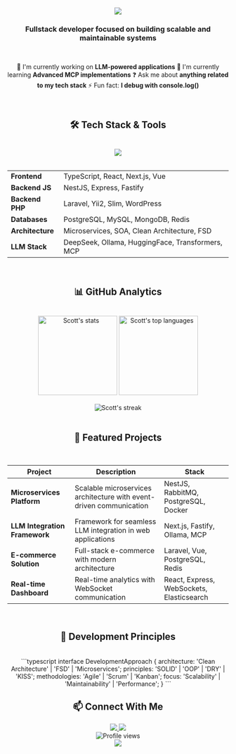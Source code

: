 <h1 align="center">
  <img src="https://readme-typing-svg.herokuapp.com/?font=Righteous&size=35&center=true&vCenter=true&width=500&height=70&duration=4000&lines=Hi+There!+👋;+I'm+Scott+Walker!;" />
</h1>

<h3 align="center">Fullstack developer focused on building scalable and maintainable systems</h3>

<br/>

<div align="center">
 
 🔭 I'm currently working on **LLM-powered applications**
 🌱 I'm currently learning **Advanced MCP implementations**
 ❓ Ask me about **anything related to my tech stack**
 ⚡ Fun fact: **I debug with console.log()**
 
 </div>

<br/>

<h2 align="center">🛠 Tech Stack & Tools</h2>

<br/>

<div align="center">
    <img src="https://skillicons.dev/icons?i=ts,js,react,nextjs,vue,nodejs,nestjs,express,php,laravel,postgres,mysql,mongodb,redis,rabbitmq,elasticsearch,graphql,linux,bash,docker,nginx,apache" />
</div>

<br/>

<div align="center">
  <table>
    <tr>
      <td><b>Frontend</b></td>
      <td>TypeScript, React, Next.js, Vue</td>
    </tr>
    <tr>
      <td><b>Backend JS</b></td>
      <td>NestJS, Express, Fastify</td>
    </tr>
    <tr>
      <td><b>Backend PHP</b></td>
      <td>Laravel, Yii2, Slim, WordPress</td>
    </tr>
    <tr>
      <td><b>Databases</b></td>
      <td>PostgreSQL, MySQL, MongoDB, Redis</td>
    </tr>
    <tr>
      <td><b>Architecture</b></td>
      <td>Microservices, SOA, Clean Architecture, FSD</td>
    </tr>
    <tr>
      <td><b>LLM Stack</b></td>
      <td>DeepSeek, Ollama, HuggingFace, Transformers, MCP</td>
    </tr>
  </table>
</div>

<br/>

<h2 align="center">📊 GitHub Analytics</h2>

<br/>

<div align="center">
  <img height="180em" src="https://github-readme-stats.vercel.app/api?username=scott-walker&show_icons=true&theme=radical&include_all_commits=true&count_private=true&hide_border=true" alt="Scott's stats" />
  <img height="180em" src="https://github-readme-stats.vercel.app/api/top-langs/?username=scott-walker&layout=compact&theme=radical&hide_border=true&langs_count=8" alt="Scott's top languages" />
</div>

<br/>

<div align="center">
  <img src="https://github-readme-streak-stats.herokuapp.com/?user=scott-walker&theme=radical&hide_border=true" alt="Scott's streak" />
</div>

<br/>

<h2 align="center">🚀 Featured Projects</h2>

<br/>

<div align="center">

| Project | Description | Stack |
|---------|-------------|-------|
| **Microservices Platform** | Scalable microservices architecture with event-driven communication | NestJS, RabbitMQ, PostgreSQL, Docker |
| **LLM Integration Framework** | Framework for seamless LLM integration in web applications | Next.js, Fastify, Ollama, MCP |
| **E-commerce Solution** | Full-stack e-commerce with modern architecture | Laravel, Vue, PostgreSQL, Redis |
| **Real-time Dashboard** | Real-time analytics with WebSocket communication | React, Express, WebSockets, Elasticsearch |

</div>

<br/>

<h2 align="center">🎯 Development Principles</h2>

<br/>

<div align="center">
```typescript
interface DevelopmentApproach {
  architecture: 'Clean Architecture' | 'FSD' | 'Microservices';
  principles: 'SOLID' | 'OOP' | 'DRY' | 'KISS';
  methodologies: 'Agile' | 'Scrum' | 'Kanban';
  focus: 'Scalability' | 'Maintainability' | 'Performance';
}
```
</div>

<h2 align="center">📫 Connect With Me</h2>
<div align="center"> 
  <!-- <a href="https://linkedin.com/in/yourprofile" target="_blank"> 
    <img src="https://img.shields.io/badge/LinkedIn-0077B5?style=for-the-badge&logo=linkedin&logoColor=white" /> 
  </a>  -->
  <a href="mailto:scott@swlt.ru"> 
    <img src="https://img.shields.io/badge/Gmail-D14836?style=for-the-badge&logo=gmail&logoColor=white" />
  </a> 
  <a href="https://t.me/scottvvalker" target="_blank"> 
    <img src="https://img.shields.io/badge/Telegram-2CA5E0?style=for-the-badge&logo=telegram&logoColor=white" />
  </a> 
  <!-- <a href="https://your-portfolio.com" target="_blank">
    <img src="https://img.shields.io/badge/Portfolio-%23000000.svg?style=for-the-badge&logo=firefox&logoColor=#FF7139" />
  </a>  -->
</div>

<div align="center">
  <img src="https://komarev.com/ghpvc/?username=scott-walker&label=Profile%20Views&color=0e75b6&style=flat" alt="Profile views" />
</div>
<div align="center">
  <img src="https://capsule-render.vercel.app/api?type=waving&color=gradient&height=100&section=footer"/> 
</div> 
